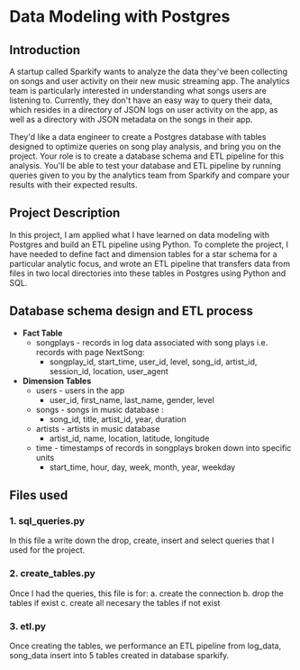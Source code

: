 # Data Modeling with Postgres
## Introduction
A startup called Sparkify wants to analyze the data they've been collecting on songs and user activity on their new music streaming app. The analytics team is particularly interested in understanding what songs users are listening to. Currently, they don't have an easy way to query their data, which resides in a directory of JSON logs on user activity on the app, as well as a directory with JSON metadata on the songs in their app.

They'd like a data engineer to create a Postgres database with tables designed to optimize queries on song play analysis, and bring you on the project. Your role is to create a database schema and ETL pipeline for this analysis. You'll be able to test your database and ETL pipeline by running queries given to you by the analytics team from Sparkify and compare your results with their expected results.

## Project Description
In this project, I am applied what I have learned on data modeling with Postgres and build an ETL pipeline using Python. To complete the project, I have needed to define fact and dimension tables for a star schema for a particular analytic focus, and wrote an ETL pipeline that transfers data from files in two local directories into these tables in Postgres using Python and SQL.
## Database schema design and ETL process
 - **Fact Table** 
    - songplays - records in log data associated with song plays i.e. records with page NextSong:
         - songplay_id, start_time, user_id, level, song_id, artist_id, session_id, location, user_agent
 - **Dimension Tables**
    - users - users in the app
        - user_id, first_name, last_name, gender, level
    - songs - songs in music database :
        - song_id, title, artist_id, year, duration
    - artists - artists in music database
        - artist_id, name, location, latitude, longitude
    - time - timestamps of records in songplays broken down into specific units
        - start_time, hour, day, week, month, year, weekday
        
## Files used
### 1. sql_queries.py
In this file a write down the drop, create, insert and select queries that I used for the project.
### 2. create_tables.py
Once I had the queries, this file is for:
    a. create the connection
    b. drop the tables if exist
    c. create all necesary the tables if not exist
### 3. etl.py
Once creating the tables, we performance an ETL pipeline from log_data, song_data insert into 5 tables created in database sparkify.
